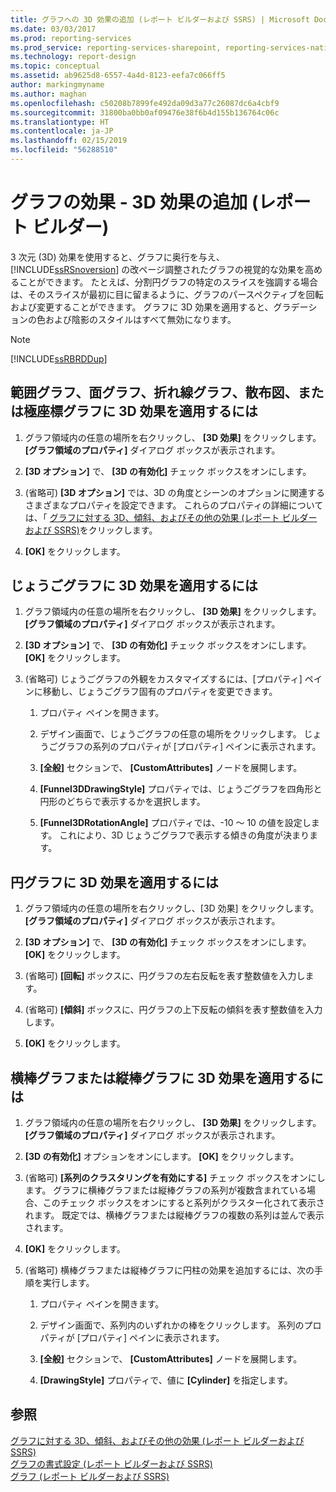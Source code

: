 ```yaml
---
title: グラフへの 3D 効果の追加 (レポート ビルダーおよび SSRS) | Microsoft Docs
ms.date: 03/03/2017
ms.prod: reporting-services
ms.prod_service: reporting-services-sharepoint, reporting-services-native
ms.technology: report-design
ms.topic: conceptual
ms.assetid: ab9625d8-6557-4a4d-8123-eefa7c066ff5
author: markingmyname
ms.author: maghan
ms.openlocfilehash: c50208b7899fe492da09d3a77c26087dc6a4cbf9
ms.sourcegitcommit: 31800ba0bb0af09476e38f6b4d155b136764c06c
ms.translationtype: HT
ms.contentlocale: ja-JP
ms.lasthandoff: 02/15/2019
ms.locfileid: "56288510"
---
```

# <a name="chart-effects---add-3d-effects-report-builder"></a>グラフの効果 - 3D 効果の追加 (レポート ビルダー)
  3 次元 (3D) 効果を使用すると、グラフに奥行を与え、 [!INCLUDE[ssRSnoversion](../../includes/ssrsnoversion-md.md)] の改ページ調整されたグラフの視覚的な効果を高めることができます。 たとえば、分割円グラフの特定のスライスを強調する場合は、そのスライスが最初に目に留まるように、グラフのパースペクティブを回転および変更することができます。 グラフに 3D 効果を適用すると、グラデーションの色および陰影のスタイルはすべて無効になります。  
  
> [!NOTE]  
>  [!INCLUDE[ssRBRDDup](../../includes/ssrbrddup-md.md)]  
  
## <a name="to-apply-3d-effects-to-a-range-area-line-scatter-or-polar-chart"></a>範囲グラフ、面グラフ、折れ線グラフ、散布図、または極座標グラフに 3D 効果を適用するには  
  
1.  グラフ領域内の任意の場所を右クリックし、 **[3D 効果]** をクリックします。 **[グラフ領域のプロパティ]** ダイアログ ボックスが表示されます。  
  
2.  **[3D オプション]** で、 **[3D の有効化]** チェック ボックスをオンにします。  
  
3.  (省略可) **[3D オプション]** では、3D の角度とシーンのオプションに関連するさまざまなプロパティを設定できます。 これらのプロパティの詳細については、「 [グラフに対する 3D、傾斜、およびその他の効果 &#40;レポート ビルダーおよび SSRS&#41;](../../reporting-services/report-design/chart-effects-3d-bevel-and-other-report-builder.md)をクリックします。  
  
4.  **[OK]** をクリックします。  
  
## <a name="to-apply-3d-effects-to-a-funnel-chart"></a>じょうごグラフに 3D 効果を適用するには  
  
1.  グラフ領域内の任意の場所を右クリックし、 **[3D 効果]** をクリックします。 **[グラフ領域のプロパティ]** ダイアログ ボックスが表示されます。  
  
2.  **[3D オプション]** で、 **[3D の有効化]** チェック ボックスをオンにします。 **[OK]** をクリックします。  
  
3.  (省略可) じょうごグラフの外観をカスタマイズするには、[プロパティ] ペインに移動し、じょうごグラフ固有のプロパティを変更できます。  
  
    1.  プロパティ ペインを開きます。  
  
    2.  デザイン画面で、じょうごグラフの任意の場所をクリックします。 じょうごグラフの系列のプロパティが [プロパティ] ペインに表示されます。  
  
    3.  **[全般]** セクションで、 **[CustomAttributes]** ノードを展開します。  
  
    4.  **[Funnel3DDrawingStyle]** プロパティでは、じょうごグラフを四角形と円形のどちらで表示するかを選択します。  
  
    5.  **[Funnel3DRotationAngle]** プロパティでは、-10 ～ 10 の値を設定します。 これにより、3D じょうごグラフで表示する傾きの角度が決まります。  
  
## <a name="to-apply-3d-effects-to-a-pie-chart"></a>円グラフに 3D 効果を適用するには  
  
1.  グラフ領域内の任意の場所を右クリックし、[3D 効果] をクリックします。 **[グラフ領域のプロパティ]** ダイアログ ボックスが表示されます。  
  
2.  **[3D オプション]** で、 **[3D の有効化]** チェック ボックスをオンにします。 **[OK]** をクリックします。  
  
3.  (省略可) **[回転]** ボックスに、円グラフの左右反転を表す整数値を入力します。  
  
4.  (省略可) **[傾斜]** ボックスに、円グラフの上下反転の傾斜を表す整数値を入力します。  
  
5.  **[OK]** をクリックします。  
  
## <a name="to-apply-3d-effects-to-a-bar-or-column-chart"></a>横棒グラフまたは縦棒グラフに 3D 効果を適用するには  
  
1.  グラフ領域内の任意の場所を右クリックし、 **[3D 効果]** をクリックします。 **[グラフ領域のプロパティ]** ダイアログ ボックスが表示されます。  
  
2.  **[3D の有効化]** オプションをオンにします。 **[OK]** をクリックします。  
  
3.  (省略可) **[系列のクラスタリングを有効にする]** チェック ボックスをオンにします。 グラフに横棒グラフまたは縦棒グラフの系列が複数含まれている場合、このチェック ボックスをオンにすると系列がクラスター化されて表示されます。 既定では、横棒グラフまたは縦棒グラフの複数の系列は並んで表示されます。  
  
4.  **[OK]** をクリックします。  
  
5.  (省略可) 横棒グラフまたは縦棒グラフに円柱の効果を追加するには、次の手順を実行します。  
  
    1.  プロパティ ペインを開きます。  
  
    2.  デザイン画面で、系列内のいずれかの棒をクリックします。 系列のプロパティが [プロパティ] ペインに表示されます。  
  
    3.  **[全般]** セクションで、 **[CustomAttributes]** ノードを展開します。  
  
    4.  **[DrawingStyle]** プロパティで、値に **[Cylinder]** を指定します。  
  
## <a name="see-also"></a>参照  
 [グラフに対する 3D、傾斜、およびその他の効果 &#40;レポート ビルダーおよび SSRS&#41;](../../reporting-services/report-design/chart-effects-3d-bevel-and-other-report-builder.md)   
 [グラフの書式設定 (レポート ビルダーおよび SSRS)](../../reporting-services/report-design/formatting-a-chart-report-builder-and-ssrs.md)   
 [グラフ &#40;レポート ビルダーおよび SSRS&#41;](../../reporting-services/report-design/charts-report-builder-and-ssrs.md)  
  
  
